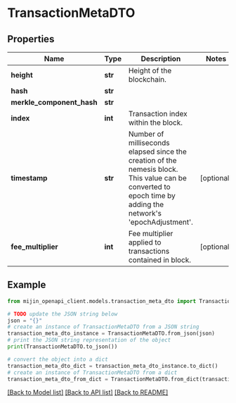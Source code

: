 # TransactionMetaDTO


## Properties

Name | Type | Description | Notes
------------ | ------------- | ------------- | -------------
**height** | **str** | Height of the blockchain. | 
**hash** | **str** |  | 
**merkle_component_hash** | **str** |  | 
**index** | **int** | Transaction index within the block. | 
**timestamp** | **str** | Number of milliseconds elapsed since the creation of the nemesis block. This value can be converted to epoch time by adding the network&#39;s &#39;epochAdjustment&#39;. | [optional] 
**fee_multiplier** | **int** | Fee multiplier applied to transactions contained in block. | [optional] 

## Example

```python
from mijin_openapi_client.models.transaction_meta_dto import TransactionMetaDTO

# TODO update the JSON string below
json = "{}"
# create an instance of TransactionMetaDTO from a JSON string
transaction_meta_dto_instance = TransactionMetaDTO.from_json(json)
# print the JSON string representation of the object
print(TransactionMetaDTO.to_json())

# convert the object into a dict
transaction_meta_dto_dict = transaction_meta_dto_instance.to_dict()
# create an instance of TransactionMetaDTO from a dict
transaction_meta_dto_from_dict = TransactionMetaDTO.from_dict(transaction_meta_dto_dict)
```
[[Back to Model list]](../README.md#documentation-for-models) [[Back to API list]](../README.md#documentation-for-api-endpoints) [[Back to README]](../README.md)



